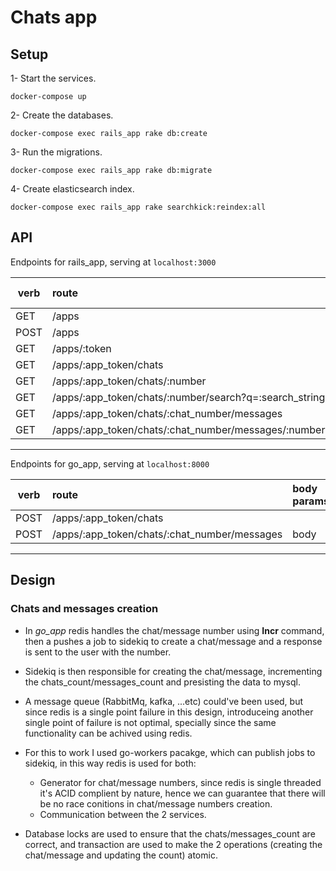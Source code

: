 # Chats app

## Setup

1- Start the services.

``` shell
docker-compose up
```

2- Create the databases.

``` shell
docker-compose exec rails_app rake db:create
```

3- Run the migrations.

``` shell
docker-compose exec rails_app rake db:migrate
```

4- Create elasticsearch index.

``` shell
docker-compose exec rails_app rake searchkick:reindex:all
```

## API

Endpoints for rails_app, serving at `localhost:3000`

| verb | route                               | body params|
|------|:------------------------------------|:-----------|
| GET  | /apps                               |            |
| POST | /apps                               | name       |
| GET  | /apps/:token                        |            |
| GET  | /apps/:app_token/chats              |            |
| GET  | /apps/:app_token/chats/:number      |            |
| GET  | /apps/:app_token/chats/:number/search?q=:search_string
| GET  | /apps/:app_token/chats/:chat_number/messages|    |
| GET  | /apps/:app_token/chats/:chat_number/messages/:number|

---
Endpoints for go_app, serving at `localhost:8000`

| verb | route                               | body params|
|------|:------------------------------------|:-----------|
| POST | /apps/:app_token/chats              |            |
| POST | /apps/:app_token/chats/:chat_number/messages|body|

---

## Design

### Chats and messages creation

- In *go_app* redis handles the chat/message number using **Incr** command, then a pushes a job to sidekiq to create a chat/message and
a response is sent to the user with the number.

- Sidekiq is then responsible for creating the chat/message, incrementing the chats_count/messages_count and presisting the data to mysql.

- A message queue (RabbitMq, kafka, ...etc) could've been used, but since redis is a single point failure in this design, introduceing another single point of failure is not optimal, specially since the same functionality can be achived using redis.

- For this to work I used go-workers pacakge, which can publish jobs to sidekiq, in this way redis is used for both:

  - Generator for chat/message numbers, since redis is single threaded it's ACID complient by nature, hence we can guarantee that there will be no race  conitions in  chat/message numbers creation.
  - Communication between the 2 services.

- Database locks are used to ensure that the chats/messages_count are correct, and transaction are used to make the 2 operations (creating the chat/message and updating the count) atomic.


